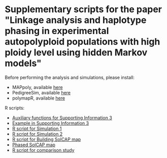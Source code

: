 # Supplementary scripts for the paper "Linkage analysis and haplotype phasing in experimental autopolyploid populations with high ploidy level using hidden Markov models"

Before performing the analysis and simulations, please install:

- MAPpoly, available [here](https://github.com/mmollina/MAPPoly)
- PedigreeSim, available [here](https://www.wur.nl/en/show/Software-PedigreeSim.htm)
- polymapR, available [here](https://cran.r-project.org/web/packages/polymapR/index.html)

R scripts:
- [Auxiliary functions for Supporting Information 3](https://github.com/mmollina/Autopolyploid_Linkage/blob/master/src/SI3_auxiliary_functions.R)
- [Example in Supporting Information 3](https://github.com/mmollina/Autopolyploid_Linkage/blob/master/src/SI3_example.R)
- [R script for Simulation 1](https://github.com/mmollina/Autopolyploid_Linkage/blob/master/src/simulation1_script.R)
- [R script for Simulation 2](https://github.com/mmollina/Autopolyploid_Linkage/blob/master/src/simulation2_script.R)
- [R script for Building SolCAP map](https://github.com/mmollina/Autopolyploid_Linkage/blob/master/src/solcap_map_construction/mapping_solcap_fittetra_and_mappoly.R)
- [Phased SolCAP map](https://github.com/mmollina/Autopolyploid_Linkage/blob/master/src/solcap_map_construction/phased_map.csv)
- [R script for comparison study](https://github.com/mmollina/Autopolyploid_Linkage/blob/master/src/comparison_study/comparison_script.R)
